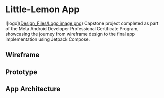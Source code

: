 # Little-Lemon App
![logo]([Design_Files/Logo image.png](https://github.com/nup-pun/little-lemon/blob/144c3780660cd05a0379a601bcd346c317d28317/Design_Files/Logo%20image.png))
Capstone project completed as part of the Meta Android Developer Professional Certificate Program, showcasing the journey from wireframe design to the final app implementation using Jetpack Compose.

## Wireframe


## Prototype

## App Architecture
